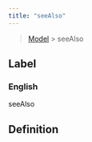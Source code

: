 ```yaml
---
title: "seeAlso"
---
```


> [Model](./../) > seeAlso

## Label

### English
seeAlso


## Definition



    

